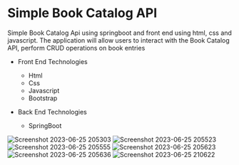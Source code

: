 # Simple Book Catalog API 
Simple Book Catalog Api using springboot and front end using html, css and javascript. 
The application will allow users to interact with the Book Catalog API, perform CRUD operations
on book entries

- Front End Technologies
    - Html
    - Css
    - Javascript
    - Bootstrap

- Back End Technologies
    - SpringBoot


![Screenshot 2023-06-25 205303](https://github.com/Akila-Piumal/Book_Catalog_Api/assets/101160365/db2c172f-ab60-4191-9f1a-4b2f94abf8ac)
![Screenshot 2023-06-25 205523](https://github.com/Akila-Piumal/Book_Catalog_Api/assets/101160365/2b0256a7-1f7f-4bd0-9048-f935ca166035)
![Screenshot 2023-06-25 205555](https://github.com/Akila-Piumal/Book_Catalog_Api/assets/101160365/5db100eb-e6bd-422a-b266-7f0ad264d445)
![Screenshot 2023-06-25 205623](https://github.com/Akila-Piumal/Book_Catalog_Api/assets/101160365/439e00a7-0c70-46bb-8936-cb3833e9cd41)
![Screenshot 2023-06-25 205636](https://github.com/Akila-Piumal/Book_Catalog_Api/assets/101160365/172a5f15-7831-44dc-b62d-26e3611fc09f)
![Screenshot 2023-06-25 210622](https://github.com/Akila-Piumal/Book_Catalog_Api/assets/101160365/e7a5f39f-fcb7-4ab5-a931-6f4625e4e13c)




